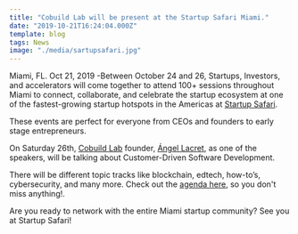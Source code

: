 ```yaml
---
title: "Cobuild Lab will be present at the Startup Safari Miami."
date: "2019-10-21T16:24:04.000Z"
template: blog
tags: News
image: "./media/sartupsafari.jpg"
---
```

Miami, FL. Oct 21, 2019 -Between October 24 and 26, Startups, Investors, and accelerators will come together to attend 100+ sessions throughout Miami to connect, collaborate, and celebrate the startup ecosystem at one of the fastest-growing startup hotspots in the Americas at [Startup Safari](https://miami.startupsafari.com/). 

These events are perfect for everyone from CEOs and founders to early stage entrepreneurs.

On Saturday 26th, [Cobuild Lab](https://cobuildlab.com/) founder, [Ángel Lacret](https://www.linkedin.com/in/alacret/), as one of the speakers, will be talking about Customer-Driven Software Development.

There will be different topic tracks like blockchain, edtech, how-to’s, cybersecurity, and many more. Check out the [agenda here](https://miami.startupsafari.com/agenda/), so you don't miss anything!.

Are you ready to network with the entire Miami startup community? See you at Startup Safari!
